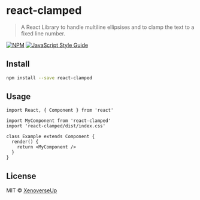 # react-clamped

> A React Library to handle multiline ellipsises and to clamp the text to a fixed line number.

[![NPM](https://img.shields.io/npm/v/react-clamped.svg)](https://www.npmjs.com/package/react-clamped) [![JavaScript Style Guide](https://img.shields.io/badge/code_style-standard-brightgreen.svg)](https://standardjs.com)

## Install

```bash
npm install --save react-clamped
```

## Usage

```tsx
import React, { Component } from 'react'

import MyComponent from 'react-clamped'
import 'react-clamped/dist/index.css'

class Example extends Component {
  render() {
    return <MyComponent />
  }
}
```

## License

MIT © [XenoverseUp](https://github.com/XenoverseUp)
